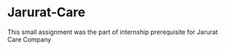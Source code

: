 # Jarurat-Care
This small assignment was the part of internship prerequisite for Jarurat Care Company
